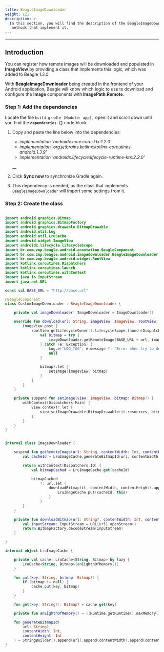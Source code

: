 ```yaml
---
title: BeagleImageDownloader
weight: 121
description: >-
  In this section, you will find the description of the BeagleImageDownloader class and details of the
   methods that implement it.
---
```


---

## Introduction

You can register how remote images will be downloaded and populated in **ImageView** by providing a class that implements this logic, which was added to Beagle 1.3.0

With **BeagleImageDownloader** being created in the frontend of your Android application, Beagle will know which logic to use to download and configure the **Image** components with **ImagePath.Remote**.

### Step 1: Add the dependencies

Locate the file `build.gradle (Module: app),` open it and scroll down until you find the **`dependencies {}`** code block.

1. Copy and paste the line below into the dependencies:

   * _implementation 'androidx.core:core-ktx:1.2.0'_
   * _implementation 'org.jetbrains.kotlinx:kotlinx-coroutines-android:1.3.9'_
   * _implementation 'androidx.lifecycle:lifecycle-runtime-ktx:2.2.0'_

   \_\_

2. Click **Sync now** to synchronize Gradle again.
3. This dependency is needed, as the class that implements `BeagleImageDownloader` will import some settings from it.

### Step 2: Create the class

```kotlin

import android.graphics.Bitmap
import android.graphics.BitmapFactory
import android.graphics.drawable.BitmapDrawable
import android.util.Log
import android.util.LruCache
import android.widget.ImageView
import androidx.lifecycle.lifecycleScope
import br.com.zup.beagle.android.annotation.BeagleComponent
import br.com.zup.beagle.android.imagedownloader.BeagleImageDownloader
import br.com.zup.beagle.android.widget.RootView
import kotlinx.coroutines.Dispatchers
import kotlinx.coroutines.launch
import kotlinx.coroutines.withContext
import java.io.InputStream
import java.net.URL

const val BASE_URL = "http://base.url"

@BeagleComponent
class CustomImageDownloader : BeagleImageDownloader {

    private val imageDownloader: ImageDownloader = ImageDownloader()

    override fun download(url: String, imageView: ImageView, rootView: RootView) {
        imageView.post {
            rootView.getLifecycleOwner().lifecycleScope.launch(Dispatchers.IO) {
                val bitmap = try {
                    imageDownloader.getRemoteImage(BASE_URL + url, imageView.width, imageView.height)
                } catch (e: Exception) {
                    Log.e("LOG_TAG", e.message ?: "Error when try to download Image")
                    null
                }

                bitmap?.let {
                    setImage(imageView, bitmap)
                }
            }
        }
    }

    private suspend fun setImage(view: ImageView, bitmap: Bitmap?) {
        withContext(Dispatchers.Main) {
            view.context?.let {
                view.setImageDrawable(BitmapDrawable(it.resources, bitmap))
            }
        }
    }
}


internal class ImageDownloader {

    suspend fun getRemoteImage(url: String, contentWidth: Int, contentHeight: Int) : Bitmap? {
        val cacheId = LruImageCache.generateBitmapId(url, contentWidth, contentHeight)

        return withContext(Dispatchers.IO) {
            val bitmapCached = LruImageCache.get(cacheId)

            bitmapCached
                ?: url.let {
                    downloadBitmap(it, contentWidth, contentHeight).apply {
                        LruImageCache.put(cacheId, this)
                    }
                }
        }
    }

    private fun downloadBitmap(url: String?, contentWidth: Int, contentHeight: Int) : Bitmap {
        val inputStream: InputStream = URL(url).openStream()
        return BitmapFactory.decodeStream(inputStream)
    }

}

internal object LruImageCache {

    private val cache: LruCache<String, Bitmap> by lazy {
        LruCache<String, Bitmap>(anEighthOfMemory())
    }

    fun put(key: String, bitmap: Bitmap?) {
        if (bitmap != null) {
            cache.put(key, bitmap)
        }
    }

    fun get(key: String?): Bitmap? = cache.get(key)

    private fun anEighthOfMemory() = ((Runtime.getRuntime().maxMemory() / 1024).toInt() / 8)

    fun generateBitmapId(
        url: String?,
        contentWidth: Int,
        contentHeight: Int
    ) = StringBuilder().append(url).append(contentWidth).append(contentHeight).toString()
}
```
